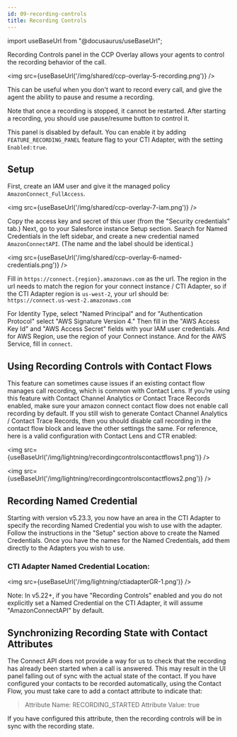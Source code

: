 ```yaml
---
id: 09-recording-controls
title: Recording Controls
---
```


import useBaseUrl from "@docusaurus/useBaseUrl";

Recording Controls panel in the CCP Overlay allows your agents to control the recording behavior of the call.

<img src={useBaseUrl('/img/shared/ccp-overlay-5-recording.png')} />

This can be useful when you don't want to record every call, and give the agent the ability to pause and resume a recording.

Note that once a recording is stopped, it cannot be restarted. After starting a recording, you should use pause/resume button to control it.

This panel is disabled by default. You can enable it by adding `FEATURE_RECORDING_PANEL` feature flag to your CTI Adapter, with the setting `Enabled:true`.

## Setup

First, create an IAM user and give it the managed policy `AmazonConnect_FullAccess`.

<img src={useBaseUrl('/img/shared/ccp-overlay-7-iam.png')} />

Copy the access key and secret of this user (from the "Security credentials" tab.) Next, go to your Salesforce instance Setup section. Search for Named Credentials in the left sidebar, and create a new credential named `AmazonConnectAPI`. (The name and the label should be identical.)

<img src={useBaseUrl('/img/shared/ccp-overlay-6-named-credentials.png')} />

Fill in `https://connect.{region}.amazonaws.com` as the url. The region in the url needs to match the region for your connect instance / CTI Adapter, so if the CTI Adapter region is `us-west-2`, your url should be: `https://connect.us-west-2.amazonaws.com`

For Identity Type, select "Named Principal" and for "Authentication Protocol" select "AWS Signature Version 4." Then fill in the "AWS Access Key Id" and "AWS Access Secret" fields with your IAM user credentials. And for AWS Region, use the region of your Connect instance. And for the AWS Service, fill in `connect`.

## Using Recording Controls with Contact Flows
This feature can sometimes cause issues if an existing contact flow manages call recording, which is common with Contact Lens. If you’re using this feature with Contact Channel Analytics or Contact Trace Records enabled, make sure your amazon connect contact flow does not enable call recording by default. If you still wish to generate Contact Channel Analytics / Contact Trace Records, then you should disable call recording in the contact flow block and leave the other settings the same. For reference, here is a valid configuration with Contact Lens and CTR enabled:

<img src={useBaseUrl('/img/lightning/recordingcontrolscontactflows1.png')} />

<img src={useBaseUrl('/img/lightning/recordingcontrolscontactflows2.png')} />


## Recording Named Credential

Starting with version v5.23.3, you now have an area in the CTI Adapter to specify the recording Named Credential you wish to use with the adapter. Follow the instructions in the "Setup" section above to create the Named Credentials. Once you have the names for the Named Credentials, add them directly to the Adapters you wish to use.

### CTI Adapter Named Credential Location:
<img src={useBaseUrl('/img/lightning/ctiadapterGR-1.png')} />

Note: In v5.22+, if you have "Recording Controls" enabled and you do not explicitly set a Named Credential on the CTI Adapter, it will assume "AmazonConnectAPI" by default.

## Synchronizing Recording State with Contact Attributes

The Connect API does not provide a way for us to check that the recording has already been started when a call is answered. This may result in the UI panel falling out of sync with the actual state of the contact. If you have configured your contacts to be recorded automatically, using the Contact Flow, you must take care to add a contact attribute to indicate that:

> Attribute Name: RECORDING_STARTED
> Attribute Value: true

If you have configured this attribute, then the recording controls will be in sync with the recording state.
